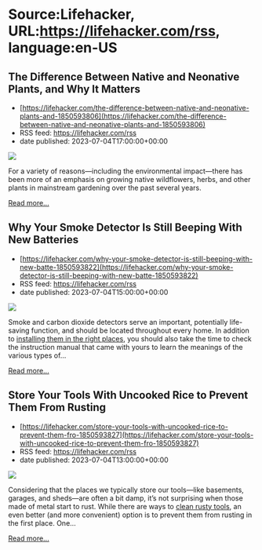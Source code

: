 # Source:Lifehacker, URL:https://lifehacker.com/rss, language:en-US

## The Difference Between Native and Neonative Plants, and Why It Matters
 - [https://lifehacker.com/the-difference-between-native-and-neonative-plants-and-1850593806](https://lifehacker.com/the-difference-between-native-and-neonative-plants-and-1850593806)
 - RSS feed: https://lifehacker.com/rss
 - date published: 2023-07-04T17:00:00+00:00

<img class="type:primaryImage" src="https://i.kinja-img.com/gawker-media/image/upload/s--nd0FgICN--/c_fit,fl_progressive,q_80,w_636/a7760140e86f9ae1fa65e1dcd1390500.jpg" /><p>For a variety of reasons—including the environmental impact—there has been more of an emphasis on growing native wildflowers, herbs, and other plants in mainstream gardening over the past several years. </p><p><a href="https://lifehacker.com/the-difference-between-native-and-neonative-plants-and-1850593806">Read more...</a></p>

## Why Your Smoke Detector Is Still Beeping With New Batteries
 - [https://lifehacker.com/why-your-smoke-detector-is-still-beeping-with-new-batte-1850593822](https://lifehacker.com/why-your-smoke-detector-is-still-beeping-with-new-batte-1850593822)
 - RSS feed: https://lifehacker.com/rss
 - date published: 2023-07-04T15:00:00+00:00

<img class="type:primaryImage" src="https://i.kinja-img.com/gawker-media/image/upload/s--IP7zO0LQ--/c_fit,fl_progressive,q_80,w_636/efc0689e468c13b66bb6ac5da22adb43.jpg" /><p>Smoke and carbon dioxide detectors serve an important, potentially life-saving function, and should be located throughout every home. In addition to <a href="https://lifehacker.com/where-you-install-smoke-detectors-really-matters-1850124566" target="_blank">installing them in the right places</a>, you should also take the time to check the instruction manual that came with yours to learn the meanings of the various types of…</p><p><a href="https://lifehacker.com/why-your-smoke-detector-is-still-beeping-with-new-batte-1850593822">Read more...</a></p>

## Store Your Tools With Uncooked Rice to Prevent Them From Rusting
 - [https://lifehacker.com/store-your-tools-with-uncooked-rice-to-prevent-them-fro-1850593827](https://lifehacker.com/store-your-tools-with-uncooked-rice-to-prevent-them-fro-1850593827)
 - RSS feed: https://lifehacker.com/rss
 - date published: 2023-07-04T13:00:00+00:00

<img class="type:primaryImage" src="https://i.kinja-img.com/gawker-media/image/upload/s--Ctor1MC3--/c_fit,fl_progressive,q_80,w_636/1a72fda19db666cc997968a5f79030cd.jpg" /><p>Considering that the places we typically store our tools—like basements, garages, and sheds—are often a bit damp, it’s not surprising when those made of metal start to rust. While there are ways to <a href="https://lifehacker.com/how-to-clean-rust-off-your-tools-and-prevent-it-from-c-1848671645" target="_blank">clean rusty tools</a>, an even better (and more convenient) option is to prevent them from rusting in the first place. One…</p><p><a href="https://lifehacker.com/store-your-tools-with-uncooked-rice-to-prevent-them-fro-1850593827">Read more...</a></p>

